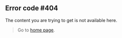 Error code #404
---

The content you are trying to get is not available here.

> Go to [home page](/sites).
